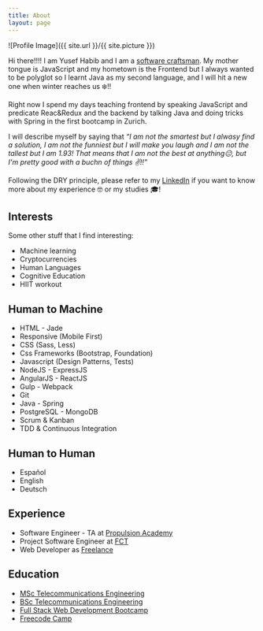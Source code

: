 ```yaml
---
title: About
layout: page
---
```

![Profile Image]({{ site.url }}/{{ site.picture }})

<p>Hi there!!!! I am Yusef Habib and I am a <a href="https://en.wikipedia.org/wiki/Software_craftsmanship">software craftsman</a>. My mother tongue is JavaScript and my hometown is the Frontend but I always wanted to be polyglot so I learnt Java as my second language, and I will hit a new one when winter reaches us ❄️️️️️!!

<p>
Right now I spend my days teaching frontend by speaking JavaScript and predicate Reac&Redux and the backend by talking Java and doing tricks with Spring in the first bootcamp in Zurich. 
</p>

<p>
I will describe myself by saying that <q style="font-style:italic;">I am not the smartest but I alwasy find a solution, I am not the funniest but I will make you laugh and I am not the tallest but I am 1.93! That means that I am not the best at anything😑, but I'm pretty good with a buchn of things ✌️!!</q>
</p>

<p>Following the DRY principle, please refer to my <a href="https://www.linkedin.com/yhabib">LinkedIn</a> if you want to know more about my experience 🤓 or my studies 🎓!</p>

<h2>Interests</h2>
<p>Some other stuff that I find interesting:</p>
<ul class="inrterest-list">
	<li>Machine learning</li>
	<li>Cryptocurrencies</li>
  <li>Human Languages</li>
  <li>Cognitive Education</li>
	<li>HIIT workout</li>
</ul>

<h2>Human to Machine</h2>

<ul class="skill-list">
	<li>HTML - Jade</li>
	<li>Responsive (Mobile First)</li>
	<li>CSS (Sass, Less)</li>
	<li>Css Frameworks (Bootstrap, Foundation)</li>
	<li>Javascript (Design Patterns, Tests)</li>
	<li>NodeJS - ExpressJS</li>
	<li>AngularJS - ReactJS</li>
	<li>Gulp - Webpack</li>
	<li>Git</li>
	<li>Java - Spring</li>
	<li>PostgreSQL - MongoDB</li>
	<li>Scrum & Kanban</li>
	<li>TDD & Continuous Integration</li>
</ul>

<h2>Human to Human</h2>
<ul class="skill-list">
	<li>Español</li>
	<li>English</li>
	<li>Deutsch</li>
</ul>

<h2>Experience</h2>
<ul class="skill-list">
	<li>Software Engineer - TA at <a href="https://propulsionacademy.com/">Propulsion Academy</a></li>
	<li>Project Software Engineer at <a href="http://www.fct.de/">FCT</a></li>
	<li>Web Developer as <a href="https://yhabib.github.io/projects/">Freelance</a></li>
</ul>

<h2>Education</h2>
<ul class="skill-list">
	<li><a href="https://www.uniovi.es/en/estudios/masteres/masteres/-/asset_publisher/d0m7JOOPYmoL/content/master-universitario-en-ingenieria-de-telecomunicacion;jsess">MSc Telecommunications Engineering</a></li>
  <li><a href="https://www.uniovi.es/-/grado-en-ingenieria-en-tecnologias-y-servicios-de-telecomunicacion-2014">BSc Telecommunications Engineering</a></li>
  <li><a href="https://propulsionacademy.com/full-stack-development/">Full Stack Web Development Bootcamp</a></li>
  <li><a href="https://www.freecodecamp.com/yhabib/front-end-certification">Freecode Camp</a></li>
</ul>

